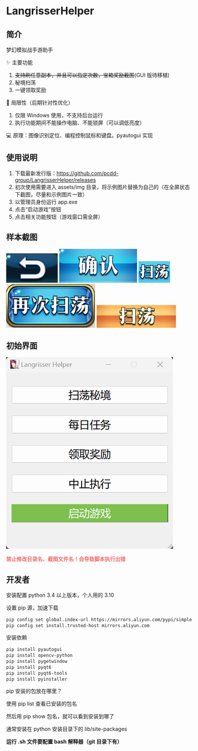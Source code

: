 # LangrisserHelper

## 简介

梦幻模拟战手游助手

:sparkles: 主要功能

1. <del>支持刷任意副本，并且可以指定次数，宝箱奖励截图</del>(GUI 版待移植)
2. 秘境扫荡
3. 一键领取奖励

:monocle_face: 局限性（后期针对性优化）

1. 仅限 Windows 使用，不支持后台运行
2. 执行功能期间不能操作电脑、不能锁屏（可以调低亮度）

:computer: 原理：图像识别定位、编程控制鼠标和键盘。pyautogui 实现

## 使用说明

1. 下载最新发行版：https://github.com/pcdd-group/LangrisserHelper/releases
2. 初次使用需要进入 assets/img 目录，将示例图片替换为自己的（在全屏状态下截图，尽量和示例图片一致）
3. 以管理员身份运行 app.exe
4. 点击“启动游戏”按钮
5. 点击相关功能按钮（游戏窗口需全屏）

## 样本截图

![back.png](assets%2Fimg%2Fdaily%2Fback.png)
![confirm.png](assets%2Fimg%2Fdaily%2Fconfirm.png)
![sweep1.png](assets%2Fimg%2Fdaily%2Fsweep1.png)
![sweep_again.png](assets%2Fimg%2Fdaily%2Fsweep_again.png)
![sweep2.png](assets%2Fimg%2Fdaily%2Fsweep2.png)

## 初始界面

![gui.png](assets%2Fimg%2Fgui.png)

<strong style='color:#f56c6c'>禁止修改目录名、截图文件名！会导致脚本执行出错</strong>

## 开发者

安装配置 python 3.4 以上版本，个人用的 3.10

设置 pip 源，加速下载

```commandline
pip config set global.index-url https://mirrors.aliyun.com/pypi/simple 
pip config set install.trusted-host mirrors.aliyun.com
```

安装依赖

```commandline
pip install pyautogui
pip install opencv-python
pip install pygetwindow
pip install pyqt6
pip install pyqt6-tools
pip install pyinstaller
```

pip 安装的包放在哪里？

使用 pip list 查看已安装的包名

然后用 pip show 包名，就可以看到安装到哪了

通常安装在 python 安装目录下的 lib/site-packages

**运行 .sh 文件要配置 bash 解释器（git 目录下有）**
